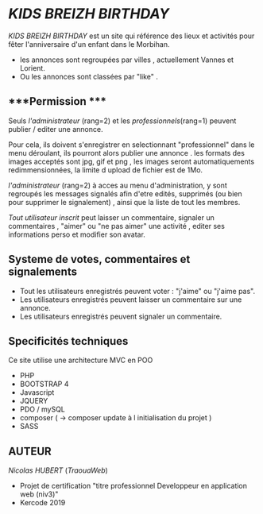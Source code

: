 ***KIDS BREIZH BIRTHDAY***
=========================

*KIDS BREIZH BIRTHDAY* est un site qui référence des lieux et activités pour fêter l'anniversaire d'un enfant dans le Morbihan.


* les annonces sont regroupées par villes , actuellement Vannes et Lorient.
* Ou les annonces sont classées par "like" .


***Permission ***
---------------------
Seuls *l'administrateur* (rang=2) et les *professionnels*(rang=1) peuvent publier / editer une annonce.

Pour cela, ils doivent s'enregistrer en selectionnant "professionnel" dans le menu déroulant, ils pourront alors
publier une annonce .
les formats des images acceptés sont jpg, gif et png , les images seront automatiquements redimmensionnées, 
la limite d upload de fichier est de 1Mo.



*l'administrateur* (rang=2) à acces au menu d'administration, y sont regroupés les messages signalés afin d'etre edités, supprimés (ou bien pour supprimer le signalement) , ainsi que la liste de tout les membres.

*Tout utilisateur inscrit* peut laisser un commentaire, signaler un commentaires , "aimer" ou "ne pas aimer" une activité , editer ses informations perso et modifier son avatar.


**Systeme de votes, commentaires et signalements**
-----------------------------------------------
* Tout les utilisateurs enregistrés peuvent voter : "j'aime" ou "j'aime pas".
* Les utilisateurs enregistrés peuvent laisser un commentaire sur une annonce.
* Les utilisateurs enregistrés peuvent signaler un commentaire.



**Specificités techniques**
-------------------------

Ce site utilise une architecture MVC en POO 

* PHP
* BOOTSTRAP 4
* Javascript
* JQUERY
* PDO / mySQL
* composer ( -> composer update à l initialisation du projet )
* SASS

**AUTEUR** 
----------

*Nicolas HUBERT* (*TraouaWeb*) 

* Projet de certification "titre professionnel Developpeur en application web (niv3)" 
* Kercode 2019

